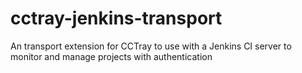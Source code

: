cctray-jenkins-transport
========================

An transport extension for CCTray to use with a Jenkins CI server to monitor and manage projects with authentication